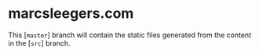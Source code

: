 # marcsleegers.com

This [`master`] branch will contain the static files generated from the content in the [`src`] branch.
